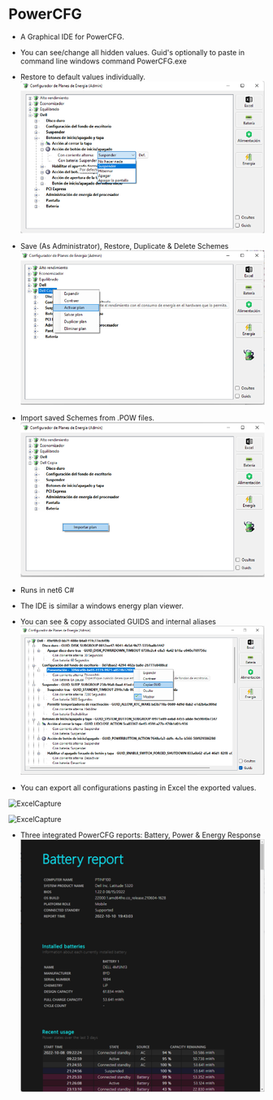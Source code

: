 # PowerCFG
* A Graphical IDE for PowerCFG.
 * You can see/change all hidden values. Guid's optionally to paste in command line windows command PowerCFG.exe
 * Restore to default values individually.
![ScreenShot](ScreenShot.png)
 * Save (As Administrator), Restore, Duplicate & Delete Schemes
 ![ScreenShot3](ScreenShot3.png)
 * Import saved Schemes from .POW files.
 ![ScreenShot4](ScreenShot4.png)
 * Runs in net6 C#
 * The IDE is similar a windows energy plan viewer.
 * You can see & copy associated GUIDS and internal aliases 
![ScreenShot2](ScreenShot2.png)

 * You can export all configurations pasting in Excel the exported values.

 ![ExcelCapture](ExcelCapture.png)

 ![ExcelCapture](ExcelCapture.png)

 * Three integrated PowerCFG reports: Battery, Power & Energy Response
  ![ScreenShot5](ScreenShot5.png)
